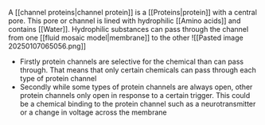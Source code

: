 A [[channel proteins|channel protein]] is a [[Proteins|protein]] with a central pore. This pore or channel is lined with hydrophilic [[Amino acids]] and contains [[Water]]. Hydrophilic substances can pass through the channel from one [[fluid mosaic model|membrane]] to the other
![[Pasted image 20250107065056.png]]
+ Firstly protein channels  are selective for the chemical than can pass through. That means that only certain chemicals can pass through each type of protein channel
+ Secondly while some types of protein channels are always open, other protein channels only open in response to a certain trigger. This could be a chemical binding to the protein channel such as a neurotransmitter or a change in voltage across the membrane